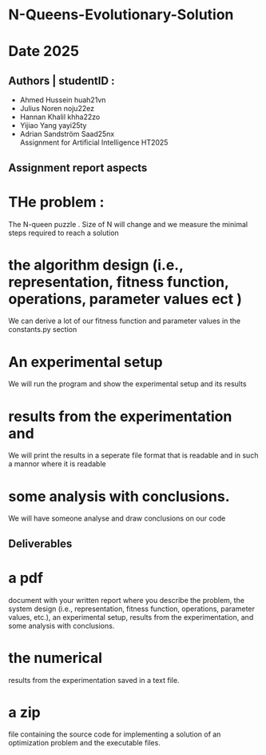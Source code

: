 # N-Queens-Evolutionary-Solution
# Date 2025
## Authors | studentID :
* Ahmed Hussein huah21vn
* Julius Noren noju22ez
* Hannan Khalil khha22zo
* Yijiao Yang yayi25ty
* Adrian Sandström Saad25nx \
Assignment for Artificial Intelligence HT2025

## Assignment report aspects 
# THe problem :
The N-queen puzzle . Size of N will change and we measure the minimal steps required to reach a solution 
# the algorithm design (i.e., representation, fitness function, operations, parameter values ect ) 
We can derive a lot of our fitness function and parameter values in the constants.py section 
# An experimental setup
We will run the program and show the experimental setup and its results 
# results from the experimentation and
We will print the results in a seperate file format that is readable and in such a mannor where it is readable 
# some analysis with conclusions.
We will have someone analyse and draw conclusions on our code

## Deliverables 
# a pdf 
document with your written report where you describe the problem, the
system design (i.e., representation, fitness function, operations, parameter values,
etc.), an experimental setup, results from the experimentation, and some analysis
with conclusions.

# the numerical 
results from the experimentation saved in a text file.

# a zip 
file containing the source code for implementing a solution of an optimization
problem and the executable files.